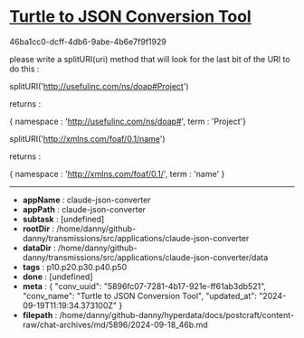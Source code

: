 # [Turtle to JSON Conversion Tool](https://claude.ai/chat/5896fc07-7281-4b17-921e-ff61ab3db521)

46ba1cc0-dcff-4db6-9abe-4b6e7f9f1929

please write a splitURI(uri) method that will look for the last bit of the URI to do this :

splitURI('http://usefulinc.com/ns/doap#Project')

returns :

{ namespace : 'http://usefulinc.com/ns/doap#', term : 'Project'}

splitURI('http://xmlns.com/foaf/0.1/name')

returns :

{ namespace : 'http://xmlns.com/foaf/0.1/', term : 'name' }

---

* **appName** : claude-json-converter
* **appPath** : claude-json-converter
* **subtask** : [undefined]
* **rootDir** : /home/danny/github-danny/transmissions/src/applications/claude-json-converter
* **dataDir** : /home/danny/github-danny/transmissions/src/applications/claude-json-converter/data
* **tags** : p10.p20.p30.p40.p50
* **done** : [undefined]
* **meta** : {
  "conv_uuid": "5896fc07-7281-4b17-921e-ff61ab3db521",
  "conv_name": "Turtle to JSON Conversion Tool",
  "updated_at": "2024-09-19T11:19:34.373100Z"
}
* **filepath** : /home/danny/github-danny/hyperdata/docs/postcraft/content-raw/chat-archives/md/5896/2024-09-18_46b.md